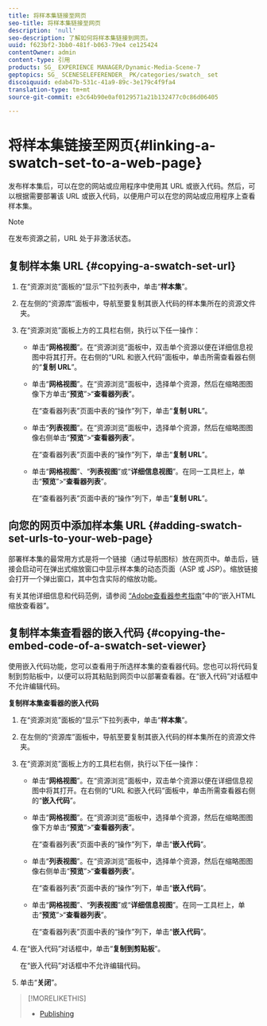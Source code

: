 ```yaml
---
title: 将样本集链接至网页
seo-title: 将样本集链接至网页
description: 'null'
seo-description: 了解如何将样本集链接到网页。
uuid: f623bf2-3bb0-481f-b063-79e4 ce125424
contentOwner: admin
content-type: 引用
products: SG_ EXPERIENCE MANAGER/Dynamic-Media-Scene-7
geptopics: SG_ SCENESELEFERENDER_ PK/categories/swatch_ set
discoiquuid: edab47b-531c-41a9-89c-3e179c4f9fa4
translation-type: tm+mt
source-git-commit: e3c64b90e0af0129571a21b132477c0c86d06405

---
```



# 将样本集链接至网页{#linking-a-swatch-set-to-a-web-page}

发布样本集后，可以在您的网站或应用程序中使用其 URL 或嵌入代码。然后，可以根据需要部署该 URL 或嵌入代码，以便用户可以在您的网站或应用程序上查看样本集。

>[!NOTE]
>
>在发布资源之前，URL 处于非激活状态。

## 复制样本集 URL {#copying-a-swatch-set-url}

1. 在“资源浏览”面板的“显示”下拉列表中，单击“**样本集**”。
1. 在左侧的“资源库”面板中，导航至要复制其嵌入代码的样本集所在的资源文件夹。
1. 在“资源浏览”面板上方的工具栏右侧，执行以下任一操作：

   * 单击“**网格视图**”。在“资源浏览”面板中，双击单个资源以便在详细信息视图中将其打开。在右侧的“URL 和嵌入代码”面板中，单击所需查看器右侧的“**复制 URL**”。
   * 单击“**网格视图**”。在“资源浏览”面板中，选择单个资源，然后在缩略图图像下方单击“**预览**”&gt;“**查看器列表**”。

      在“查看器列表”页面中表的“操作”列下，单击“**复制 URL**”。

   * 单击“**列表视图**”。在“资源浏览”面板中，选择单个资源，然后在缩略图图像右侧单击“**预览**”&gt;“**查看器列表**”。

      在“查看器列表”页面中表的“操作”列下，单击“**复制 URL**”。

   * 单击“**网格视图**”、“**列表视图**”或“**详细信息视图**”。在同一工具栏上，单击“**预览**”&gt;“**查看器列表**”。

      在“查看器列表”页面中表的“操作”列下，单击“**复制 URL**”。

## 向您的网页中添加样本集 URL {#adding-swatch-set-urls-to-your-web-page}

部署样本集的最常用方式是将一个链接（通过导航图标）放在网页中。单击后，链接会启动可在弹出式缩放窗口中显示样本集的动态页面（ASP 或 JSP）。缩放链接会打开一个弹出窗口，其中包含实际的缩放功能。

有关其他详细信息和代码范例，请参阅 [“Adobe查看器参考指南](https://marketing.adobe.com/resources/help/en_US/s7/viewers_ref/c_html5_20_zoom_viewer_about.html)”中的“嵌入HTML缩放查看器”。

## 复制样本集查看器的嵌入代码 {#copying-the-embed-code-of-a-swatch-set-viewer}

使用嵌入代码功能，您可以查看用于所选样本集的查看器代码。您也可以将代码复制到剪贴板中，以便可以将其粘贴到网页中以部署查看器。在“嵌入代码”对话框中不允许编辑代码。

**复制样本集查看器的嵌入代码**

1. 在“资源浏览”面板的“显示”下拉列表中，单击“**样本集**”。
1. 在左侧的“资源库”面板中，导航至要复制其嵌入代码的样本集所在的资源文件夹。
1. 在“资源浏览”面板上方的工具栏右侧，执行以下任一操作：

   * 单击“**网格视图**”。在“资源浏览”面板中，双击单个资源以便在详细信息视图中将其打开。在右侧的“URL 和嵌入代码”面板中，单击所需查看器右侧的“**嵌入代码**”。
   * 单击“**网格视图**”。在“资源浏览”面板中，选择单个资源，然后在缩略图图像下方单击“**预览**”&gt;“**查看器列表**”。

      在“查看器列表”页面中表的“操作”列下，单击“**嵌入代码**”。

   * 单击“**列表视图**”。在“资源浏览”面板中，选择单个资源，然后在缩略图图像右侧单击“**预览**”&gt;“**查看器列表**”。

      在“查看器列表”页面中表的“操作”列下，单击“**嵌入代码**”。

   * 单击“**网格视图**”、“**列表视图**”或“**详细信息视图**”。在同一工具栏上，单击“**预览**”&gt;“**查看器列表**”。

      在“查看器列表”页面中表的“操作”列下，单击“**嵌入代码**”。

1. 在“嵌入代码”对话框中，单击“**复制到剪贴板**”。

   在“嵌入代码”对话框中不允许编辑代码。

1. 单击“**关闭**”。

>[!MORELIKETHIS]
>
>* [Publishing](publishing-files.md#publishing_files)

